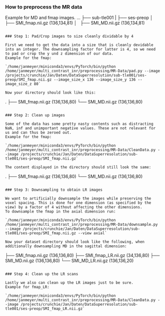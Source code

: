 ### How to preprocess the MR data

Example for MD and fmap images.
...
├── sub-tle001
|   ├── ses-preop
│       ├── SMI_fmap.nii.gz (136,134,81)
│       ├── SMI_MD.nii.gz   (136,134,81)
```

### Step 1: Pad/Crop images to size cleanly dividable by 4

First we need to get the data into a size that is cleanly devidable into an integer. The downsampling factor for latter is 4, so we need to pad or crop the y und z dimension of our data. 
Example for the fmap:

`/home/janmeyer/miniconda3/envs/PyTorch/bin/python /home/janmeyer/multi_contrast_inr/preprocessing/MR-Data/pad.py --image /projects/crunchie/Jan/Daten/DataSuperresolution/sub-tle001/ses-preop/SMI_fmap.nii.gz --image_size_x 136 --image_size_y 136 --image_size_z 80`

Now your directory should look like this:

```
.
├── SMI_fmap.nii.gz (136,136,80)
└── SMI_MD.nii.gz   (136,136,80)
```

### Step 2: Clean up images

Some of the data has some pretty nasty contents such as distracting NaN, inf and unimportant negative values. These are not relevant for us and can thus be zeroed out.
Example for the fmap:

`/home/janmeyer/miniconda3/envs/PyTorch/bin/python /home/janmeyer/multi_contrast_inr/preprocessing/MR-Data/CleanData.py --image /projects/crunchie/Jan/Daten/DataSuperresolution/sub-tle001/ses-preop/SMI_fmap.nii.gz`

The content displayed in the directory should still look the same:

```
.
├── SMI_fmap.nii.gz (136,136,80)
└── SMI_MD.nii.gz   (136,136,80)
```

### Step 3: Downsampling to obtain LR images

We want to artificially downsample the images while preserving the voxel spacing. This is done for one dimension (as specified by the view) by a factor of 4 without affecting the other dimensions.
To downsample the fmap in the axial dimension run:

`/home/janmeyer/miniconda3/envs/PyTorch/bin/python /home/janmeyer/multi_contrast_inr/preprocessing/MR-Data/downsample.py --image /projects/crunchie/Jan/Daten/DataSuperresolution/sub-tle001/ses-preop/SMI_fmap.nii.gz --view axial`

Now your dataset directory should look like the following, when additionally downsampling MD in the sagittal dimension:
```

├── SMI_fmap.nii.gz     (136,136,80)
├── SMI_fmap_LR.nii.gz  (34,136,80)
├── SMI_MD.nii.gz       (136,136,80)
└── SMI_MD_LR.nii.gz    (136,136,20)
```

### Step 4: Clean up the LR scans

Lastly we also can clean up the LR images just to be sure.
Example for fmap_LR:

`/home/janmeyer/miniconda3/envs/PyTorch/bin/python /home/janmeyer/multi_contrast_inr/preprocessing/MR-Data/CleanData.py --image /projects/crunchie/Jan/Daten/DataSuperresolution/sub-tle001/ses-preop/SMI_fmap_LR.nii.gz`
